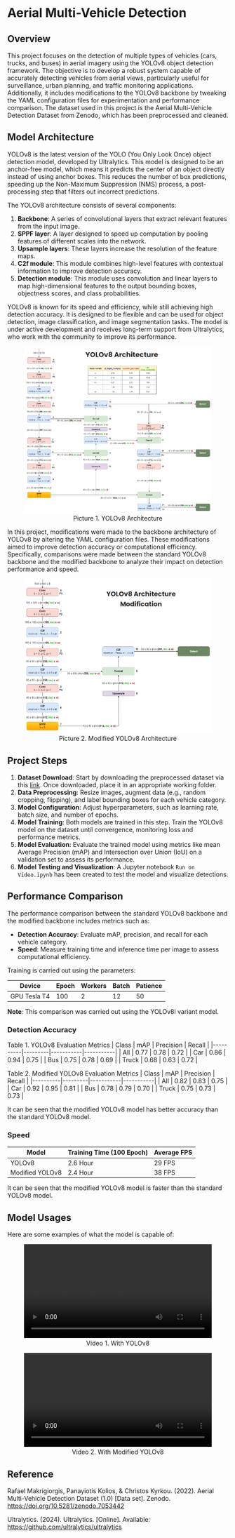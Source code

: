 # Aerial Multi-Vehicle Detection

## Overview

This project focuses on the detection of multiple types of vehicles (cars, trucks, and buses) in aerial imagery using the YOLOv8 object detection framework. The objective is to develop a robust system capable of accurately detecting vehicles from aerial views, particularly useful for surveillance, urban planning, and traffic monitoring applications. Additionally, it includes modifications to the YOLOv8 backbone by tweaking the YAML configuration files for experimentation and performance comparison. The dataset used in this project is the Aerial Multi-Vehicle Detection Dataset from Zenodo, which has been preprocessed and cleaned.

## Model Architecture

YOLOv8 is the latest version of the YOLO (You Only Look Once) object detection model, developed by Ultralytics. This model is designed to be an anchor-free model, which means it predicts the center of an object directly instead of using anchor boxes. This reduces the number of box predictions, speeding up the Non-Maximum Suppression (NMS) process, a post-processing step that filters out incorrect predictions.

The YOLOv8 architecture consists of several components:

1. **Backbone**: A series of convolutional layers that extract relevant features from the input image.
2. **SPPF layer**: A layer designed to speed up computation by pooling features of different scales into the network.
3. **Upsample layers**: These layers increase the resolution of the feature maps.
4. **C2f module**: This module combines high-level features with contextual information to improve detection accuracy.
5. **Detection module**: This module uses convolution and linear layers to map high-dimensional features to the output bounding boxes, objectness scores, and class probabilities.

YOLOv8 is known for its speed and efficiency, while still achieving high detection accuracy. It is designed to be flexible and can be used for object detection, image classification, and image segmentation tasks. The model is under active development and receives long-term support from Ultralytics, who work with the community to improve its performance.

<p align="center">
  <img src="https://raw.githubusercontent.com/syahvan/aerial-vehicle-detection/main/asset/Yolov8-Architecture.png" width="85%" height="85%">
  <br>
  Picture 1. YOLOv8 Architecture
</p>

In this project, modifications were made to the backbone architecture of YOLOv8 by altering the YAML configuration files. These modifications aimed to improve detection accuracy or computational efficiency. Specifically, comparisons were made between the standard YOLOv8 backbone and the modified backbone to analyze their impact on detection performance and speed.

<p align="center">
  <img src="https://raw.githubusercontent.com/syahvan/aerial-vehicle-detection/main/asset/Modified-Yolov8-Architecture.png" width="85%" height="85%">
  <br>
  Picture 2. Modified YOLOv8 Architecture
</p>

## Project Steps

1. **Dataset Download**: Start by downloading the preprocessed dataset via this [link](https://zenodo.org/records/7053442). Once downloaded, place it in an appropriate working folder.
2. **Data Preprocessing**: Resize images, augment data (e.g., random cropping, flipping), and label bounding boxes for each vehicle category.
3. **Model Configuration**: Adjust hyperparameters, such as learning rate, batch size, and number of epochs.
4. **Model Training**: Both models are trained in this step. Train the YOLOv8 model on the dataset until convergence, monitoring loss and performance metrics.
5. **Model Evaluation**: Evaluate the trained model using metrics like mean Average Precision (mAP) and Intersection over Union (IoU) on a validation set to assess its performance.
6. **Model Testing and Visualization**: A Jupyter notebook `Run on Video.ipynb` has been created to test the model and visualize detections.

## Performance Comparison

The performance comparison between the standard YOLOv8 backbone and the modified backbone includes metrics such as:

- **Detection Accuracy**: Evaluate mAP, precision, and recall for each vehicle category.
- **Speed**: Measure training time and inference time per image to assess computational efficiency.

Training is carried out using the parameters:

| Device       | Epoch  | Workers | Batch   | Patience |
|--------------|--------|---------|---------|----------|
| GPU Tesla T4 | 100    | 2       | 12      | 50       |

**Note**: This comparison was carried out using the YOLOv8l variant model.

### Detection Accuracy

Table 1. YOLOv8 Evaluation Metrics
| Class    | mAP     | Precision | Recall    |
|----------|---------|-----------|-----------|
| All      | 0.77    | 0.78      | 0.72      |
| Car      | 0.86    | 0.94      | 0.75      |
| Bus      | 0.75    | 0.78      | 0.69      |
| Truck    | 0.68    | 0.63      | 0.72      |

Table 2. Modified YOLOv8 Evaluation Metrics
| Class    | mAP     | Precision | Recall    |
|----------|---------|-----------|-----------|
| All      | 0.82    | 0.83      | 0.75      |
| Car      | 0.92    | 0.95      | 0.81      |
| Bus      | 0.78    | 0.79      | 0.70      |
| Truck    | 0.75    | 0.73      | 0.73      |

It can be seen that the modified YOLOv8 model has better accuracy than the standard YOLOv8 model.

### Speed

| Model           | Training Time (100 Epoch) | Average FPS |
|-----------------|---------------------------|-------------|
| YOLOv8          | 2.6 Hour                  | 29 FPS      |
| Modified YOLOv8 | 2.4 Hour                  | 38 FPS      |

It can be seen that the modified YOLOv8 model is faster than the standard YOLOv8 model.

## Model Usages

Here are some examples of what the model is capable of:

<p align="center">
  <video controls width="85%">
    <source src="https://youtu.be/-GaxSPoVuqE?si=b-1sklTqhUx4WVfj" type="video/mp4">
    Your browser does not support the video tag.
  </video>
  <br>
  Video 1. With YOLOv8
</p>


<p align="center">
  <video controls width="85%">
    <source src="https://youtu.be/eHzwjScBaUs?si=7WGDmXp0oHzvBghJ" type="video/mp4">
    Your browser does not support the video tag.
  </video>
  <br>
  Video 2. With Modified YOLOv8
</p>

## Reference

Rafael Makrigiorgis, Panayiotis Kolios, & Christos Kyrkou. (2022). Aerial Multi-Vehicle Detection Dataset (1.0) [Data set]. Zenodo. https://doi.org/10.5281/zenodo.7053442

Ultralytics. (2024). Ultralytics. [Online]. Available: https://github.com/ultralytics/ultralytics



